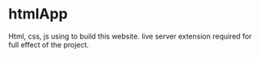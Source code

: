 # htmlApp
Html, css, js using to build this website.
live server extension required for full effect of the project.
